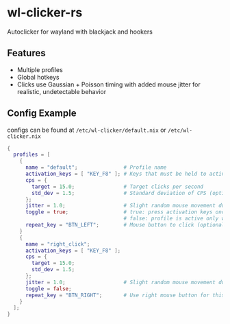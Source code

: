 # wl-clicker-rs

Autoclicker for wayland with blackjack and hookers

## Features

- Multiple profiles
- Global hotkeys
- Clicks use Gaussian + Poisson timing with added mouse jitter for realistic, undetectable behavior

## Config Example

configs can be found at `/etc/wl-clicker/default.nix` or `/etc/wl-clicker.nix`

```nix
{
  profiles = [
    {
      name = "default";               # Profile name
      activation_keys = [ "KEY_F8" ]; # Keys that must be held to activate this profile
      cps = {
        target = 15.0;                # Target clicks per second
        std_dev = 1.5;                # Standard deviation of CPS (optional, defaults to 1.5)
      };
      jitter = 1.0;                   # Slight random mouse movement during clicks to mimic human behavior
      toggle = true;                  # true: press activation keys once to toggle profile
                                      # false: profile is active only while activation keys are held
      repeat_key = "BTN_LEFT";        # Mouse button to click (optional, defaults to BTN_LEFT)
    }
    {
      name = "right_click";
      activation_keys = [ "KEY_F8" ];
      cps = {
        target = 15.0;
        std_dev = 1.5;
      };
      jitter = 1.0;                   # Slight random mouse movement during clicks
      toggle = false;
      repeat_key = "BTN_RIGHT";       # Use right mouse button for this profile (defaults to BTN_LEFT)
    }
  ];
}
```
